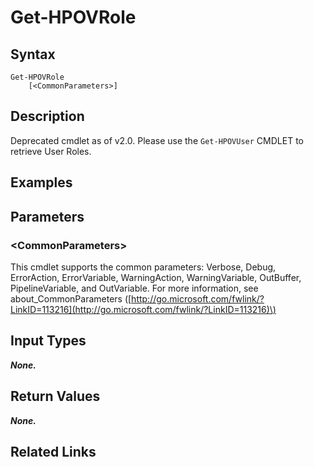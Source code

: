 ﻿---
description: 
---

# Get-HPOVRole

## Syntax

```text
Get-HPOVRole
    [<CommonParameters>]
```

## Description

Deprecated cmdlet as of v2.0.  Please use the `Get-HPOVUser` CMDLET to retrieve User Roles.
## Examples

## Parameters

### &lt;CommonParameters&gt;

This cmdlet supports the common parameters: Verbose, Debug, ErrorAction, ErrorVariable, WarningAction, WarningVariable, OutBuffer, PipelineVariable, and OutVariable. For more information, see about\_CommonParameters \([http://go.microsoft.com/fwlink/?LinkID=113216](http://go.microsoft.com/fwlink/?LinkID=113216)\)

## Input Types

_**None.**_



## Return Values

_**None.**_



## Related Links

